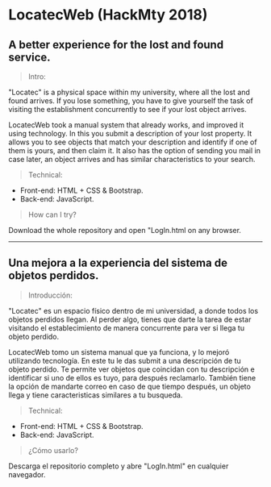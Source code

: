 # LocatecWeb (HackMty 2018)

## A better experience for the lost and found service.

> Intro:

"Locatec" is a physical space within my university, where all the lost and found arrives. 
If you lose something, you have to give yourself the task of visiting the establishment concurrently to see if your lost object arrives.

LocatecWeb took a manual system that already works, and improved it using technology. In this you submit a description of your lost property. It allows you to see objects that match your description and identify if one of them is yours, and then claim it. It also has the option of sending you mail in case later, an object arrives and has similar characteristics to your search.

> Technical:
- Front-end: HTML + CSS & Bootstrap.
- Back-end: JavaScript.

> How can I try?

Download the whole repository and open "LogIn.html on any browser.

---

## Una mejora a la experiencia del sistema de objetos perdidos.

> Introducción:

"Locatec" es un espacio físico dentro de mi universidad, a donde todos los objetos perdidos llegan. 
Al perder algo, tienes que darte la tarea de estar visitando el establecimiento de manera concurrente para ver si llega tu objeto perdido.

LocatecWeb tomo un sistema manual que ya funciona, y lo mejoró utilizando tecnología. En este tu le das submit a una descripción de tu objeto perdido. Te permite ver objetos que coincidan con tu descripción e identificar si uno de ellos es tuyo, para después reclamarlo. También tiene la opción de mandarte correo en caso de que tiempo después, un objeto llega y tiene caracteristicas similares a tu busqueda.

> Technical:
- Front-end: HTML + CSS & Bootstrap.
- Back-end: JavaScript.

> ¿Cómo usarlo?

Descarga el repositorio completo y abre "LogIn.html" en cualquier navegador.

